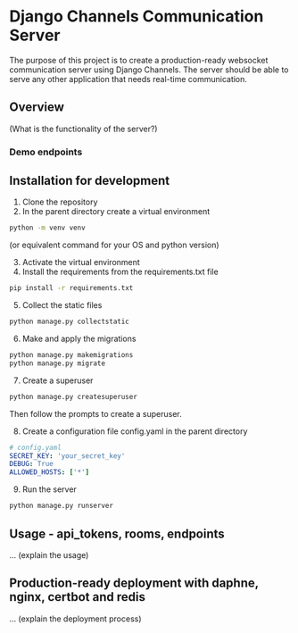 # Django Channels Communication Server

The purpose of this project is to create a production-ready websocket communication
server using Django Channels. The server should be able to serve any other application
that needs real-time communication.

## Overview

(What is the functionality of the server?)

### Demo endpoints

## Installation for development

1. Clone the repository
2. In the parent directory create a virtual environment

```bash
python -m venv venv
```
(or equivalent command for your OS and python version)

3. Activate the virtual environment
4. Install the requirements from the requirements.txt file
   
```bash
pip install -r requirements.txt
```

5. Collect the static files

```bash
python manage.py collectstatic
```

6. Make and apply the migrations

```bash
python manage.py makemigrations
python manage.py migrate
```

7. Create a superuser

```bash
python manage.py createsuperuser
```
Then follow the prompts to create a superuser.

8. Create a configuration file config.yaml in the parent directory 

```yaml
# config.yaml
SECRET_KEY: 'your_secret_key'
DEBUG: True
ALLOWED_HOSTS: ['*']
```

9.  Run the server

```bash
python manage.py runserver
```

## Usage - api_tokens, rooms, endpoints

... (explain the usage)


## Production-ready deployment with daphne, nginx, certbot and redis

... (explain the deployment process)



